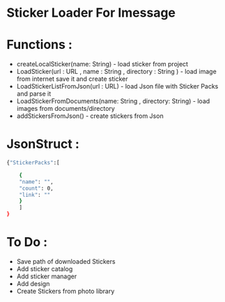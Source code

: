 # Sticker Loader For Imessage


# Functions :

- createLocalSticker(name: String) -  load sticker from project 
- LoadSticker(url : URL , name : String , directory : String ) - load image from internet save it and create sticker
- LoadStickerListFromJson(url : URL)  - load Json file  with Sticker Packs and parse it 
- LoadStickerFromDocuments(name: String , directory: String) - load images from documents/directory
- addStickersFromJson() - create stickers from Json


   

# JsonStruct :

```sh
{"StickerPacks":[ 

    {
    "name": "",
    "count": 0,
    "link": ""
    }
    ]
}
```
# To Do :

- Save path of downloaded Stickers
- Add sticker catalog 
- Add sticker manager
- Add design
- Create Stickers from photo library 


